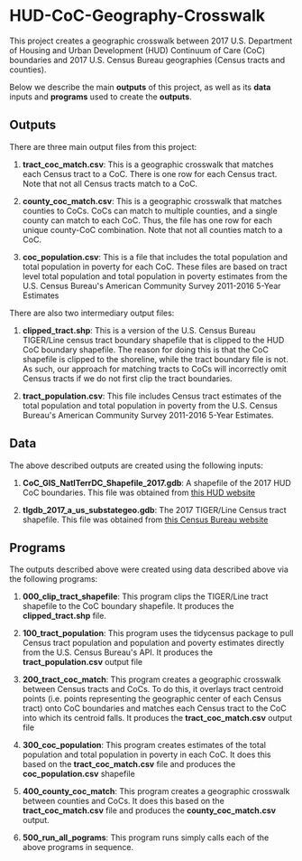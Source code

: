 # HUD-CoC-Geography-Crosswalk

This project creates a geographic crosswalk between 2017 U.S. Department of Housing and Urban Development (HUD) Continuum of Care (CoC) boundaries and 2017 U.S. Census Bureau geographies (Census tracts and counties).


Below we describe the main __outputs__ of this project, as well as its __data__ inputs and __programs__ used to create the __outputs__. 

## Outputs 
There are three main output files from this project: 
 
1. __tract_coc_match.csv__: This is a geographic crosswalk that matches each Census tract to a CoC. There is one row for each Census tract.  Note that not all Census tracts match to a CoC.

2. __county_coc_match.csv__: This is a geographic crosswalk that matches counties to CoCs.  CoCs can match to multiple counties, and a single county can match to each CoC.  Thus, the file has one row for each unique county-CoC combination. Note that not all counties match to a CoC. 

3. __coc_population.csv__:  This is a file that includes the total population and total population in poverty for each CoC.  These files are based on tract level total population and total population in poverty estimates from the U.S. Census Bureau's American Community Survey 2011-2016 5-Year Estimates

There are also two intermediary output files:

1. __clipped_tract.shp__: This is a version of the U.S. Census Bureau TIGER/Line census tract boundary shapefile that is clipped to the HUD CoC boundary shapefile.  The reason for doing this is that the CoC shapefile is clipped to the shoreline, while the tract boundary file is not. As such, our approach for matching tracts to CoCs will incorrectly omit Census tracts if we do not first clip the tract boundaries.

2. __tract_population.csv__: This file includes Census tract estimates of the total population and total population in poverty from the U.S. Census Bureau's American Community Survey 2011-2016 5-Year Estimates. 

## Data
The above described outputs are created using the following inputs:

1. __CoC_GIS_NatlTerrDC_Shapefile_2017.gdb__: A shapefile of the 2017 HUD CoC boundaries.  This file was obtained from [this HUD website](https://www.hudexchange.info/programs/coc/gis-tools/)  

2. __tlgdb_2017_a_us_substategeo.gdb__: The 2017 TIGER/Line Census tract shapefile.  This file was obtained from [this Census Bureau website](https://www.census.gov/cgi-bin/geo/shapefiles/index.php)

## Programs 

The outputs described above were created using data described above via the following programs:

1. __000_clip_tract_shapefile__: This program clips the TIGER/Line tract shapefile to the CoC boundary shapefile.  It produces the __clipped_tract.shp__ file.

2. __100_tract_population__: This program uses the tidycensus package to pull Census tract population and population and poverty estimates directly from the U.S. Census Bureau's API. It produces the __tract_population.csv__ output file 

3. __200_tract_coc_match__:  This program creates a geographic crosswalk between Census tracts and CoCs. To do this, it overlays tract centroid points (i.e. points representing the geographic center of each Census tract) onto CoC boundaries and matches each Census tract to the CoC into which its centroid falls. It produces the __tract_coc_match.csv__ output file

4. __300_coc_population__:  This program creates estimates of the total population and total population in poverty in each CoC.  It does this based on the __tract_coc_match.csv__ file and produces the __coc_population.csv__ shapefile

5. __400_county_coc_match__: This program creates a geographic crosswalk between counties and CoCs. It does this based on the __tract_coc_match.csv__ file and produces the __county_coc_match.csv__ output.

5. __500_run_all_pograms__:  This program runs simply calls each of the above programs in sequence. 

